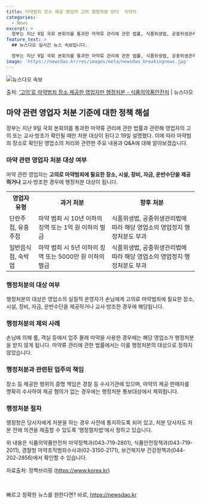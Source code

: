 ```yaml
---
title: 마약범죄 장소 제공 영업자 고의 행정처분 받다  식약처
categories:
  - News
excerpt: >
  정부는 지난 9일 국회 본회의를 통과한 마약류 관리에 관한 법률, 식품위생법, 공중위생관리법과 관련해 영업자…
feature_text: >
  ## 뉴스다오 실시간 뉴스 속보입니다.

  정부는 지난 9일 국회 본회의를 통과한 마약류 관리에 관한 법률, 식품위생법, 공중위생관리법과 관련해 영업자…
image: 'https://newsdao.kr/res/images/meta/newsdao_breakingnews.jpg'
---
```


![뉴스다오 속보](https://newsdao.kr/res/images/meta/newsdao_breakingnews.jpg)

<p>출처: <a href="https://newsdao.kr/3040" rel="dofollow">‘고의’로 마약범죄 장소 제공한 영업자만 행정처분 - 식품의약품안전처</a> | 뉴스다오</p>

<h2 data-ke-size="size26">마약 관련 영업자 처분 기준에 대한 정책 해설</h2>
<p data-ke-size="size16">정부는 지난 9일 국회 본회의를 통과한 마약류 관리에 관한 법률과 관련해 영업자의 고의 또는 교사·방조가 확인될 때만 처분 대상이 된다고 19일 설명했다. 이에 따라 마약범죄 장소로 확인된 영업소의 처리와 관련한 주요 내용과 Q&amp;A에 대해 알아보겠습니다.</p>

<h3 data-ke-size="size24">마약 관련 영업자 처분 대상 여부</h3>
<p data-ke-size="size16">마약 관련 영업자는 <b>고의로 마약범죄에 필요한 장소, 시설, 장비, 자금, 운반수단을 제공하거나</b> 교사·방조한 경우에 행정처분 대상이 됩니다.</p>

<table>
	<tr>
	  <th>영업자 유형</th>
	  <th>과거 처분</th>
	  <th>향후 처분</th>
	</tr>
	<tr>
	  <td>단란주점, 유흥주점</td>
	  <td>마약 범죄 시 10년 이하의 징역 또는 1억 원 이하의 벌금</td>
	  <td>식품위생법, 공중위생관리법에 따라 해당 영업소의 영업정지 행정처분도 부과</td>
	</tr>
	<tr>
	  <td>일반음식점, 숙박업</td>
	  <td>마약 범죄 시 5년 이하의 징역 또는 5000만 원 이하의 벌금</td>
	  <td>식품위생법, 공중위생관리법에 따라 해당 영업소의 영업정지 행정처분도 부과</td>
	</tr>
</table>

<h3 data-ke-size="size24">행정처분의 대상 여부</h3>
<p data-ke-size="size16">행정처분의 대상은 영업소의 실질적 운영자가 손님에게 고의로 마약범죄에 필요한 장소, 시설, 장비, 자금, 운반수단을 제공하거나 교사·방조한 경우에 해당됩니다.</p>

<h3 data-ke-size="size24">행정처분의 제외 사례</h3>
<p data-ke-size="size16">손님에 의해 룸, 객실 등에서 업주 몰래 마약을 사용한 경우에는 해당 영업소가 행정처분을 받지 않게 됩니다. 마약류 관리에 관한 법률에서는 이를 행정처분의 대상으로 정하지 않았습니다.</p>

<h3 data-ke-size="size24">행정처분과 관련된 업주의 책임</h3>
<p data-ke-size="size16">장소 등 제공한 행위의 증명 책임은 경찰 등 수사기관에 있으며, 마약의 제공·판매자를 명확히 수사하여 제공 혐의가 없는 경우에는 행정처분 통보대상에서 제외됩니다.</p>

<h3 data-ke-size="size24">행정처분 절차</h3>
<p data-ke-size="size16">행정청은 당사자에게 처분을 하는 경우 사전에 통지하도록 되어 있고, 처분 당사자도 처분 전에 의견을 제출할 수 있도록 ‘행정절차법’에서 정하고 있습니다.</p>

<p data-ke-size="size16">위 내용은 식품의약품안전처 마약정책과(043-719-2801), 식품안전정책과(043-719-2011), 경찰청 마약조직범죄수사과(02-3150-2171), 보건복지부 건강정책과(044-202-2856)에서 확인할 수 있습니다.</p>
<p data-ke-size="size16">자료출처: 정책브리핑 (<a href="https://newsdao.kr/3040">https://www.korea.kr</a>)</p>
<p data-ke-size="size16">&nbsp;</p> 

빠르고 정확한 뉴스를 원한다면? 바로, <a href="https://newsdao.kr" rel="dofollow">https://newsdao.kr</a>


    
